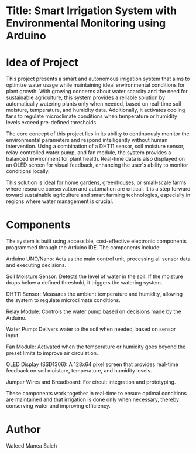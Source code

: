 # Title: Smart Irrigation System with Environmental Monitoring using Arduino

# Idea of Project
This project presents a smart and autonomous irrigation system that aims to optimize water usage while maintaining ideal environmental conditions for plant growth. With growing concerns about water scarcity and the need for sustainable agriculture, this system provides a reliable solution by automatically watering plants only when needed, based on real-time soil moisture, temperature, and humidity data. Additionally, it activates cooling fans to regulate microclimate conditions when temperature or humidity levels exceed pre-defined thresholds.

The core concept of this project lies in its ability to continuously monitor the environmental parameters and respond intelligently without human intervention. Using a combination of a DHT11 sensor, soil moisture sensor, relay-controlled water pump, and fan module, the system provides a balanced environment for plant health. Real-time data is also displayed on an OLED screen for visual feedback, enhancing the user's ability to monitor conditions locally.

This solution is ideal for home gardens, greenhouses, or small-scale farms where resource conservation and automation are critical. It is a step forward toward sustainable agriculture and smart farming technologies, especially in regions where water management is crucial.

# Components
The system is built using accessible, cost-effective electronic components programmed through the Arduino IDE. The components include:

Arduino UNO/Nano: Acts as the main control unit, processing all sensor data and executing decisions.

Soil Moisture Sensor: Detects the level of water in the soil. If the moisture drops below a defined threshold, it triggers the watering system.

DHT11 Sensor: Measures the ambient temperature and humidity, allowing the system to regulate microclimate conditions.

Relay Module: Controls the water pump based on decisions made by the Arduino.

Water Pump: Delivers water to the soil when needed, based on sensor input.

Fan Module: Activated when the temperature or humidity goes beyond the preset limits to improve air circulation.

OLED Display (SSD1306): A 128x64 pixel screen that provides real-time feedback on soil moisture, temperature, and humidity levels.

Jumper Wires and Breadboard: For circuit integration and prototyping.

These components work together in real-time to ensure optimal conditions are maintained and that irrigation is done only when necessary, thereby conserving water and improving efficiency.


# Author
Waleed Manea Saleh

